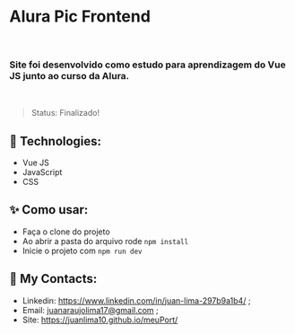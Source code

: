 # Alura Pic Frontend

</br>

### Site foi desenvolvido como estudo para aprendizagem do Vue JS junto ao curso da Alura.

<br/>

> Status: Finalizado!

## 🧪 Technologies:

+ Vue JS
+ JavaScript
+ CSS

## ✨ Como usar:

+ Faça o clone do projeto
+ Ao abrir a pasta do arquivo rode ```npm install```
+ Inicie o projeto com ```npm run dev```

## 🧾 My Contacts:

* Linkedin: <a href="https://www.linkedin.com/in/juan-lima-297b9a1b4/">https://www.linkedin.com/in/juan-lima-297b9a1b4/</a> ;
* Email: <a href="malito:juanaraujolima17@gmail.com">juanaraujolima17@gmail.com</a> ;
* Site: <a href="https://juanlima10.github.io/meuPort/">https://juanlima10.github.io/meuPort/</a>